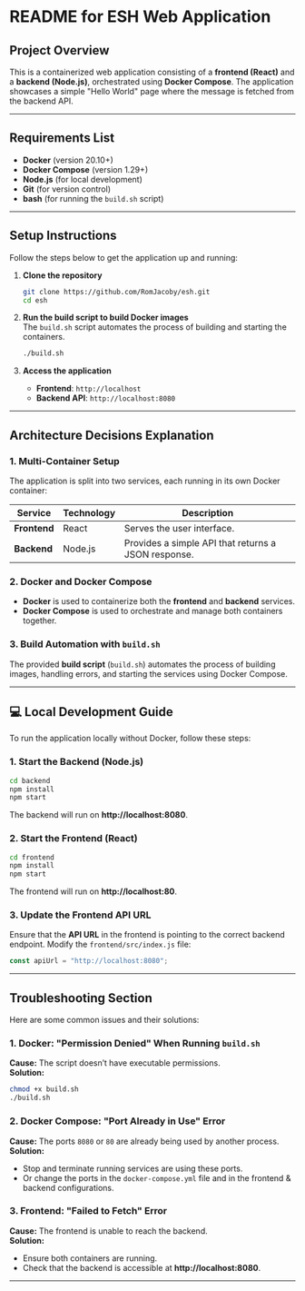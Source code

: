 # README for ESH Web Application

## Project Overview  
This is a containerized web application consisting of a **frontend (React)** and a **backend (Node.js)**, orchestrated using **Docker Compose**. The application showcases a simple "Hello World" page where the message is fetched from the backend API.

---

## Requirements List

- **Docker** (version 20.10+)
- **Docker Compose** (version 1.29+)
- **Node.js** (for local development)
- **Git** (for version control)
- **bash** (for running the `build.sh` script)

---

## Setup Instructions

Follow the steps below to get the application up and running:

1. **Clone the repository**  
   ```bash
   git clone https://github.com/RomJacoby/esh.git
   cd esh
   ```

2. **Run the build script to build Docker images**  
   The `build.sh` script automates the process of building and starting the containers.  
   ```bash
   ./build.sh
   ```

3. **Access the application**  
   - **Frontend**: `http://localhost`  
   - **Backend API**: `http://localhost:8080`

---

## Architecture Decisions Explanation

### 1. Multi-Container Setup
The application is split into two services, each running in its own Docker container:

| **Service**   | **Technology** | **Description**                              |
|---------------|----------------|----------------------------------------------|
| **Frontend**  | React          | Serves the user interface.                  |
| **Backend**   | Node.js        | Provides a simple API that returns a JSON response. |

### 2. Docker and Docker Compose
- **Docker** is used to containerize both the **frontend** and **backend** services.
- **Docker Compose** is used to orchestrate and manage both containers together.

### 3. Build Automation with `build.sh`
The provided **build script** (`build.sh`) automates the process of building images, handling errors, and starting the services using Docker Compose.

---

## 💻 Local Development Guide

To run the application locally without Docker, follow these steps:

### 1. Start the Backend (Node.js)
```bash
cd backend
npm install
npm start
```
The backend will run on **http://localhost:8080**.

### 2. Start the Frontend (React)
```bash
cd frontend
npm install
npm start
```
The frontend will run on **http://localhost:80**.

### 3. Update the Frontend API URL
Ensure that the **API URL** in the frontend is pointing to the correct backend endpoint. Modify the `frontend/src/index.js` file:

```javascript
const apiUrl = "http://localhost:8080";
```

---

## Troubleshooting Section

Here are some common issues and their solutions:

### 1. Docker: "Permission Denied" When Running `build.sh`
**Cause:** The script doesn’t have executable permissions.  
**Solution:**  
```bash
chmod +x build.sh
./build.sh
```

### 2. Docker Compose: "Port Already in Use" Error
**Cause:** The ports `8080` or `80` are already being used by another process.  
**Solution:**  
- Stop and terminate running services are using these ports.  
- Or change the ports in the `docker-compose.yml` file and in the frontend & backend configurations.

### 3. Frontend: "Failed to Fetch" Error
**Cause:** The frontend is unable to reach the backend.  
**Solution:**  
- Ensure both containers are running.  
- Check that the backend is accessible at **http://localhost:8080**.

---
